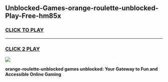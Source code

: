 
## Unblocked-Games-orange-roulette-unblocked-Play-Free-hm85x
<h3>
<a href="https://premium76.site?title=orange-roulette-unblocked&ref=18A1">CLICK TO PLAY</a></h3>
<hr>

<h3>
<a href="https://premium76.site?title=orange-roulette-unblocked&ref=18A1">CLICK 2 PLAY</a>
  
</h3>

<a href="https://premium76.site?title=orange-roulette-unblocked&ref=18A1"><img src="https://clearcache.store/games.png"></a>


**orange-roulette-unblocked games unblocked: Your Gateway to Fun and Accessible Online Gaming**
